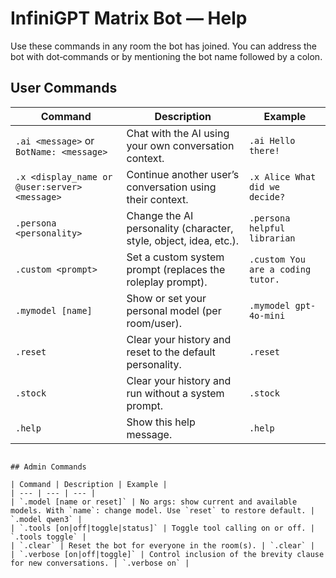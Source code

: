 # InfiniGPT Matrix Bot — Help

Use these commands in any room the bot has joined. You can address the bot with dot‑commands or by mentioning the bot name followed by a colon.

## User Commands

| Command | Description | Example |
| --- | --- | --- |
| `.ai <message>` or `BotName: <message>` | Chat with the AI using your own conversation context. | `.ai Hello there!` |
| `.x <display_name or @user:server> <message>` | Continue another user’s conversation using their context. | `.x Alice What did we decide?` |
| `.persona <personality>` | Change the AI personality (character, style, object, idea, etc.). | `.persona helpful librarian` |
| `.custom <prompt>` | Set a custom system prompt (replaces the roleplay prompt). | `.custom You are a coding tutor.` |
| `.mymodel [name]` | Show or set your personal model (per room/user). | `.mymodel gpt-4o-mini` |
| `.reset` | Clear your history and reset to the default personality. | `.reset` |
| `.stock` | Clear your history and run without a system prompt. | `.stock` |
| `.help` | Show this help message. | `.help` |

~~~

## Admin Commands

| Command | Description | Example |
| --- | --- | --- |
| `.model [name or reset]` | No args: show current and available models. With `name`: change model. Use `reset` to restore default. | `.model qwen3` |
| `.tools [on|off|toggle|status]` | Toggle tool calling on or off. | `.tools toggle` |
| `.clear` | Reset the bot for everyone in the room(s). | `.clear` |
| `.verbose [on|off|toggle]` | Control inclusion of the brevity clause for new conversations. | `.verbose on` |
